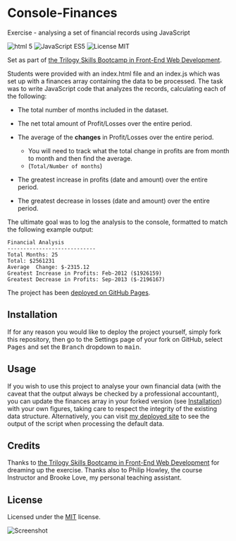 # Console-Finances
Exercise - analysing a set of financial records using JavaScript

![html 5](https://img.shields.io/badge/html-5-blue)
![JavaScript ES5](https://img.shields.io/badge/javascript-ES5-yellow)
![License MIT](https://img.shields.io/badge/license-MIT-green)

Set as part of [the Trilogy Skills Bootcamp in Front-End Web Development](https://skillsforlife.edx.org/coding/frontend/landing/?s=Google-Unbranded&pkw=web%20design%20training&pcrid=624628533241&pmt=p&utm_source=google&utm_medium=cpc&utm_campaign=GGL%7CSKILLS-FOR-LIFE%7CSEM%7CCODING%7C-%7COFL%7CTIER-1%7CALL%7CNBD-G%7CBMM%7CPrimary%7CSubject-Matter&utm_term=web%20design%20training&s=google&k=web%20design%20training&utm_adgroupid=140443158663&utm_locationphysicalms=1006886&utm_matchtype=p&utm_network=g&utm_device=c&utm_content=624628533241&utm_placement=&gclid=Cj0KCQjwqc6aBhC4ARIsAN06NmMdwBRSe3BLeaChkukN5Bbqb18220k1ku9TB2o9tzsX0xYUc-dlRWgaAuyvEALw_wcB&gclsrc=aw.ds).

Students were provided with an index.html file and an index.js which was set up with a finances array containing the data to be processed. The task was to write JavaScript code that analyzes the records, calculating each of the following:

* The total number of months included in the dataset.

* The net total amount of Profit/Losses over the entire period.

* The average of the **changes** in Profit/Losses over the entire period.
  * You will need to track what the total change in profits are from month to month and then find the average.
  * (`Total/Number of months`)

* The greatest increase in profits (date and amount) over the entire period.

* The greatest decrease in losses (date and amount) over the entire period.

The ultimate goal was to log the analysis to the console, formatted to match the following example output:

  ```text
  Financial Analysis
  ----------------------------
  Total Months: 25
  Total: $2561231
  Average  Change: $-2315.12
  Greatest Increase in Profits: Feb-2012 ($1926159)
  Greatest Decrease in Profits: Sep-2013 ($-2196167)
  ```

The project has been [deployed on GitHub Pages](https://paulashby.github.io/Console-Finances).

## Installation

If for any reason you would like to deploy the project yourself, simply fork this repository, then go to the Settings page of your fork on GitHub, select <kbd>Pages</kbd> and set the <kbd>Branch</kbd> dropdown to <kbd>main</kbd>.

## Usage

If you wish to use this project to analyse your own financial data (with the caveat that the output always be checked by a professional accountant), you can update the finances array in your forked version (see [Installation](#installation)) with your own figures, taking care to respect the integrity of the existing data structure. Alternatively, you can visit [my deployed site](https://paulashby.github.io/Console-Finances) to see the output of the script when processing the default data.

## Credits
Thanks to [the Trilogy Skills Bootcamp in Front-End Web Development](https://skillsforlife.edx.org/coding/frontend/landing/?s=Google-Unbranded&pkw=web%20design%20training&pcrid=624628533241&pmt=p&utm_source=google&utm_medium=cpc&utm_campaign=GGL%7CSKILLS-FOR-LIFE%7CSEM%7CCODING%7C-%7COFL%7CTIER-1%7CALL%7CNBD-G%7CBMM%7CPrimary%7CSubject-Matter&utm_term=web%20design%20training&s=google&k=web%20design%20training&utm_adgroupid=140443158663&utm_locationphysicalms=1006886&utm_matchtype=p&utm_network=g&utm_device=c&utm_content=624628533241&utm_placement=&gclid=Cj0KCQjwqc6aBhC4ARIsAN06NmMdwBRSe3BLeaChkukN5Bbqb18220k1ku9TB2o9tzsX0xYUc-dlRWgaAuyvEALw_wcB&gclsrc=aw.ds) for dreaming up the exercise. Thanks also to Philip Howley, the course Instructor and Brooke Love, my personal teaching assistant.

## License
Licensed under the [MIT](https://github.com/paulashby/Bootstrap-Portfolio/blob/main/LICENSE.md) license.

![Screenshot](images/screenshot.jpg)
